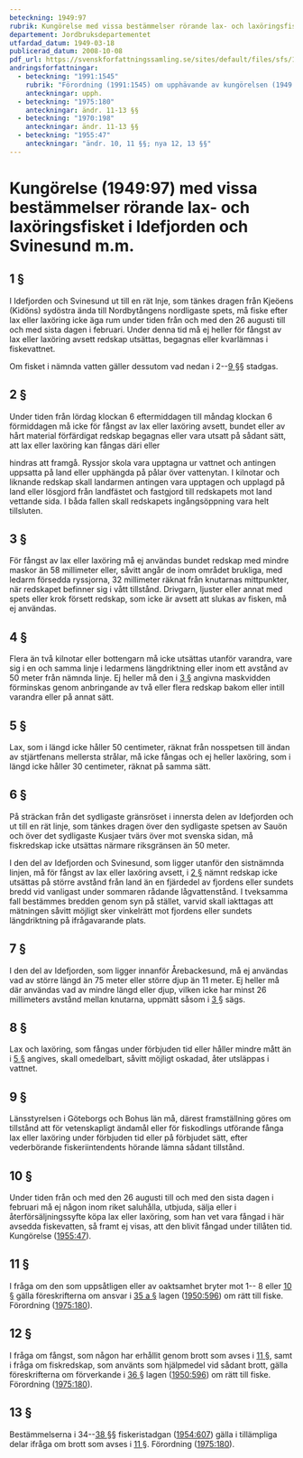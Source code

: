 ```yaml
---
beteckning: 1949:97
rubrik: Kungörelse med vissa bestämmelser rörande lax- och laxöringsfisket i Idefjorden och Svinesund m.m.
departement: Jordbruksdepartementet
utfardad_datum: 1949-03-18
publicerad_datum: 2008-10-08
pdf_url: https://svenskforfattningssamling.se/sites/default/files/sfs/1949-03/SFS1949-97.pdf
andringsforfattningar:
  - beteckning: "1991:1545"
    rubrik: "Förordning (1991:1545) om upphävande av kungörelsen (1949:97) med vissa bestämmelser rörande lax- och laxöringsfisket i Idefjorden och Svinesund m.m."
    anteckningar: upph.
  - beteckning: "1975:180"
    anteckningar: ändr. 11-13 §§
  - beteckning: "1970:198"
    anteckningar: ändr. 11-13 §§
  - beteckning: "1955:47"
    anteckningar: "ändr. 10, 11 §§; nya 12, 13 §§"
---
```


# Kungörelse (1949:97) med vissa bestämmelser rörande lax- och laxöringsfisket i Idefjorden och Svinesund m.m.

## 1 §

I Idefjorden och Svinesund ut till en rät lnje, som tänkes dragen från Kjeöens (Kidöns) sydöstra ända till Nordbytångens nordligaste spets, må fiske efter lax eller laxöring icke äga rum under tiden från och med den 26 augusti till och med sista dagen i februari. Under denna tid må ej heller för fångst av lax eller laxöring avsett redskap utsättas, begagnas eller kvarlämnas i fiskevattnet.

Om fisket i nämnda vatten gäller dessutom vad nedan i 2--[9 §](#9)§ stadgas.

## 2 §

Under tiden från lördag klockan 6 eftermiddagen till måndag klockan 6 förmiddagen må icke för fångst av lax eller laxöring avsett, bundet eller av hårt material förfärdigat redskap begagnas eller vara utsatt på sådant sätt, att lax eller laxöring kan fångas däri eller

hindras att framgå. Ryssjor skola vara upptagna ur vattnet och antingen uppsatta på land eller upphängda på pålar över vattenytan. I kilnotar och liknande redskap skall landarmen antingen vara upptagen och upplagd på land eller lösgjord från landfästet och fastgjord till redskapets mot land vettande sida. I båda fallen skall redskapets ingångsöppning vara helt tillsluten.

## 3 §

För fångst av lax eller laxöring må ej användas bundet redskap med mindre maskor än 58 millimeter eller, såvitt angår de inom området brukliga, med ledarm försedda ryssjorna, 32 millimeter räknat från knutarnas mittpunkter, när redskapet befinner sig i vått tillstånd. Drivgarn, ljuster eller annat med spets eller krok försett redskap, som icke är avsett att slukas av fisken, må ej användas.

## 4 §

Flera än två kilnotar eller bottengarn må icke utsättas utanför varandra, vare sig i en och samma linje i ledarmens längdriktning eller inom ett avstånd av 50 meter från nämnda linje. Ej heller må den i [3 §](#3) angivna maskvidden förminskas genom anbringande av två eller flera redskap bakom eller intill varandra eller på annat sätt.

## 5 §

Lax, som i längd icke håller 50 centimeter, räknat från nosspetsen till ändan av stjärtfenans mellersta strålar, må icke fångas och ej heller laxöring, som i längd icke håller 30 centimeter, räknat på samma sätt.

## 6 §

På sträckan från det sydligaste gränsröset i innersta delen av Idefjorden och ut till en rät linje, som tänkes dragen över den sydligaste spetsen av Sauön och över det sydligaste Kusjaer tvärs över mot svenska sidan, må fiskredskap icke utsättas närmare riksgränsen än 50 meter.

I den del av Idefjorden och Svinesund, som ligger utanför den sistnämnda linjen, må för fångst av lax eller laxöring avsett, i [2 §](#2) nämnt redskap icke utsättas på större avstånd från land än en fjärdedel av fjordens eller sundets bredd vid vanligast under sommaren rådande lågvattenstånd. I tveksamma fall bestämmes bredden genom syn på stället, varvid skall iakttagas att mätningen såvitt möjligt sker vinkelrätt mot fjordens eller sundets längdriktning på ifrågavarande plats.

## 7 §

I den del av Idefjorden, som ligger innanför Årebackesund, må ej användas vad av större längd än 75 meter eller större djup än 11 meter. Ej heller må där användas vad av mindre längd eller djup, vilken icke har minst 26 millimeters avstånd mellan knutarna, uppmätt såsom i [3 §](#3) sägs.

## 8 §

Lax och laxöring, som fångas under förbjuden tid eller håller mindre mått än i [5 §](#5) angives, skall omedelbart, såvitt möjligt oskadad, åter utsläppas i vattnet.

## 9 §

Länsstyrelsen i Göteborgs och Bohus län må, därest framställning göres om tillstånd att för vetenskapligt ändamål eller för fiskodlings utförande fånga lax eller laxöring under förbjuden tid eller på förbjudet sätt, efter vederbörande fiskeriintendents hörande lämna sådant tillstånd.

## 10 §

Under tiden från och med den 26 augusti till och med den sista dagen i februari må ej någon inom riket saluhålla, utbjuda, sälja eller i återförsäljningssyfte köpa lax eller laxöring, som han vet vara fångad i här avsedda fiskevatten, så framt ej visas, att den blivit fångad under tillåten tid. Kungörelse ([1955:47](https://selex.se/eli/sfs/1955/47)).

## 11 §

I fråga om den som uppsåtligen eller av oaktsamhet bryter mot 1-- 8 eller [10 §](#10) gälla föreskrifterna om ansvar i [35 a §](#35a) lagen ([1950:596](https://selex.se/eli/sfs/1950/596)) om rätt till fiske. Förordning ([1975:180](https://selex.se/eli/sfs/1975/180)).

## 12 §

I fråga om fångst, som någon har erhållit genom brott som avses i [11 §](#11), samt i fråga om fiskredskap, som använts som hjälpmedel vid sådant brott, gälla föreskrifterna om förverkande i [36 §](#36) lagen ([1950:596](https://selex.se/eli/sfs/1950/596)) om rätt till fiske. Förordning ([1975:180](https://selex.se/eli/sfs/1975/180)).

## 13 §

Bestämmelserna i 34--[38 §](#38)§ fiskeristadgan ([1954:607](https://selex.se/eli/sfs/1954/607)) gälla i tillämpliga delar ifråga om brott som avses i [11 §](#11). Förordning ([1975:180](https://selex.se/eli/sfs/1975/180)).